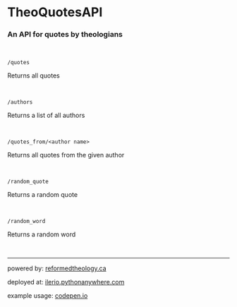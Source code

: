 # TheoQuotesAPI
### An API for quotes by theologians

<br />

`/quotes`

Returns all quotes

<br />

`/authors`

Returns a list of all authors

<br />

`/quotes_from/<author name>`

Returns all quotes from the given author

<br />

`/random_quote`

Returns a random quote

<br />

`/random_word`

Returns a random word

<br />

---
powered by: [reformedtheology.ca](http://www.reformedtheology.ca/author_quotes.htm)

deployed at: [ilerio.pythonanywhere.com](http://ilerio.pythonanywhere.com)

example usage: [codepen.io](https://codepen.io/ileri/full/JNKVOB)

